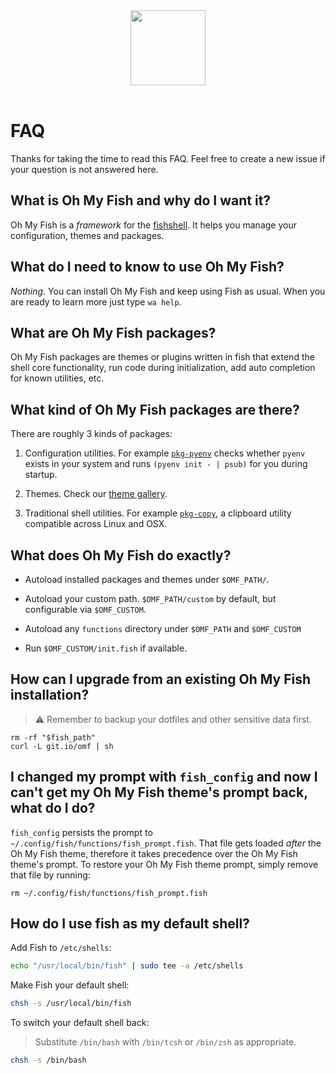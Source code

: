 <div align="center">
  <a href="http://github.com/fish-shell/omf">
    <img width=120px  src="https://cloud.githubusercontent.com/assets/8317250/8510172/f006f0a4-230f-11e5-98b6-5c2e3c87088f.png">
  </a>
</div>

<br>

# FAQ

Thanks for taking the time to read this FAQ. Feel free to create a new issue if your question is not answered here.


## What is Oh My Fish and why do I want it?

Oh My Fish is a _framework_ for the [fishshell](https://fishshell.org). It helps you manage your configuration, themes and packages.


## What do I need to know to use Oh My Fish?

_Nothing_. You can install Oh My Fish and keep using Fish as usual. When you are ready to learn more just type `wa help`.


## What are Oh My Fish packages?

Oh My Fish packages are themes or plugins written in fish that extend the shell core functionality, run code during initialization, add auto completion for known utilities, etc.


## What kind of Oh My Fish packages are there?

There are roughly 3 kinds of packages:

1. Configuration utilities. For example [`pkg-pyenv`](https://github.com/oh-my-fish/pkg-pyenv) checks whether `pyenv` exists in your system and runs `(pyenv init - | psub)` for you during startup.

2. Themes. Check our [theme gallery](https://github.com/oh-my-fish).

3. Traditional shell utilities. For example [`pkg-copy`](https://github.com/oh-my-fish/pkg-copy), a clipboard utility compatible across Linux and OSX.


## What does Oh My Fish do exactly?

+ Autoload installed packages and themes under `$OMF_PATH/`.

+ Autoload your custom path. `$OMF_PATH/custom` by default, but configurable via `$OMF_CUSTOM`.

+ Autoload any `functions` directory under `$OMF_PATH` and `$OMF_CUSTOM`

+ Run `$OMF_CUSTOM/init.fish` if available.


## How can I upgrade from an existing Oh My Fish installation?

> :warning: Remember to backup your dotfiles and other sensitive data first.

```
rm -rf "$fish_path"
curl -L git.io/omf | sh
```


## I changed my prompt with `fish_config` and now I can't get my Oh My Fish theme's prompt back, what do I do?

`fish_config` persists the prompt to `~/.config/fish/functions/fish_prompt.fish`. That file gets loaded _after_ the Oh My Fish theme, therefore it takes precedence over the Oh My Fish theme's prompt. To restore your Oh My Fish theme prompt, simply remove that file by running:

```
rm ~/.config/fish/functions/fish_prompt.fish
```


## How do I use fish as my default shell?

Add Fish to `/etc/shells`:

```sh
echo "/usr/local/bin/fish" | sudo tee -a /etc/shells
```

Make Fish your default shell:

```sh
chsh -s /usr/local/bin/fish
```

To switch your default shell back:
> Substitute `/bin/bash` with `/bin/tcsh` or `/bin/zsh` as appropriate.

```sh
chsh -s /bin/bash
```
